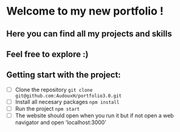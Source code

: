 # Welcome to my new portfolio !
## Here you can find all my projects and skills
## Feel free to explore :)

## Getting start with the project:
- [ ] Clone the repository `git clone git@github.com:AudouxH/portfolio3.0.git`
- [ ] Install all necesary packages `npm install`
- [ ] Run the project `npm start`
- [ ] The website should open when you run it but if not open a web navigator and open 'localhost:3000'
